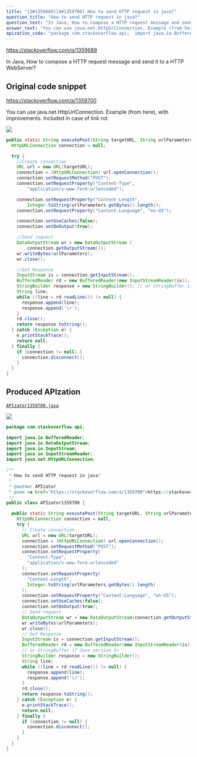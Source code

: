 ```yaml
---
title: "[Q#1359689][A#1359700] How to send HTTP request in java?"
question_title: "How to send HTTP request in java?"
question_text: "In Java, How to compose a HTTP request message and send it to a HTTP WebServer?"
answer_text: "You can use java.net.HttpUrlConnection. Example (from here), with improvements. Included in case of link rot:"
apization_code: "package com.stackoverflow.api;  import java.io.BufferedReader; import java.io.DataOutputStream; import java.io.InputStream; import java.io.InputStreamReader; import java.net.HttpURLConnection;  /**  * How to send HTTP request in java?  *  * @author APIzator  * @see <a href=\"https://stackoverflow.com/a/1359700\">https://stackoverflow.com/a/1359700</a>  */ public class APIzator1359700 {    public static String executePost(String targetURL, String urlParameters) {     HttpURLConnection connection = null;     try {       // Create connection       URL url = new URL(targetURL);       connection = (HttpURLConnection) url.openConnection();       connection.setRequestMethod(\"POST\");       connection.setRequestProperty(         \"Content-Type\",         \"application/x-www-form-urlencoded\"       );       connection.setRequestProperty(         \"Content-Length\",         Integer.toString(urlParameters.getBytes().length)       );       connection.setRequestProperty(\"Content-Language\", \"en-US\");       connection.setUseCaches(false);       connection.setDoOutput(true);       // Send request       DataOutputStream wr = new DataOutputStream(connection.getOutputStream());       wr.writeBytes(urlParameters);       wr.close();       // Get Response       InputStream is = connection.getInputStream();       BufferedReader rd = new BufferedReader(new InputStreamReader(is));       // or StringBuffer if Java version 5+       StringBuilder response = new StringBuilder();       String line;       while ((line = rd.readLine()) != null) {         response.append(line);         response.append('\\r');       }       rd.close();       return response.toString();     } catch (Exception e) {       e.printStackTrace();       return null;     } finally {       if (connection != null) {         connection.disconnect();       }     }   } }"
---
```


https://stackoverflow.com/q/1359689

In Java, How to compose a HTTP request message and send it to a HTTP WebServer?



## Original code snippet

https://stackoverflow.com/a/1359700

You can use java.net.HttpUrlConnection.
Example (from here), with improvements. Included in case of link rot:

<div class="code-logo"><img src="/stackoverflow.png" /></div>

```java
public static String executePost(String targetURL, String urlParameters) {
  HttpURLConnection connection = null;

  try {
    //Create connection
    URL url = new URL(targetURL);
    connection = (HttpURLConnection) url.openConnection();
    connection.setRequestMethod("POST");
    connection.setRequestProperty("Content-Type", 
        "application/x-www-form-urlencoded");

    connection.setRequestProperty("Content-Length", 
        Integer.toString(urlParameters.getBytes().length));
    connection.setRequestProperty("Content-Language", "en-US");  

    connection.setUseCaches(false);
    connection.setDoOutput(true);

    //Send request
    DataOutputStream wr = new DataOutputStream (
        connection.getOutputStream());
    wr.writeBytes(urlParameters);
    wr.close();

    //Get Response  
    InputStream is = connection.getInputStream();
    BufferedReader rd = new BufferedReader(new InputStreamReader(is));
    StringBuilder response = new StringBuilder(); // or StringBuffer if Java version 5+
    String line;
    while ((line = rd.readLine()) != null) {
      response.append(line);
      response.append('\r');
    }
    rd.close();
    return response.toString();
  } catch (Exception e) {
    e.printStackTrace();
    return null;
  } finally {
    if (connection != null) {
      connection.disconnect();
    }
  }
}
```

## Produced APIzation

[`APIzator1359700.java`](https://github.com/pasqualesalza/apization-temp-data/raw/master/search/APIzator1359700.java)

<div class="code-logo"><img src="/apizator.png" /></div>

```java
package com.stackoverflow.api;

import java.io.BufferedReader;
import java.io.DataOutputStream;
import java.io.InputStream;
import java.io.InputStreamReader;
import java.net.HttpURLConnection;

/**
 * How to send HTTP request in java?
 *
 * @author APIzator
 * @see <a href="https://stackoverflow.com/a/1359700">https://stackoverflow.com/a/1359700</a>
 */
public class APIzator1359700 {

  public static String executePost(String targetURL, String urlParameters) {
    HttpURLConnection connection = null;
    try {
      // Create connection
      URL url = new URL(targetURL);
      connection = (HttpURLConnection) url.openConnection();
      connection.setRequestMethod("POST");
      connection.setRequestProperty(
        "Content-Type",
        "application/x-www-form-urlencoded"
      );
      connection.setRequestProperty(
        "Content-Length",
        Integer.toString(urlParameters.getBytes().length)
      );
      connection.setRequestProperty("Content-Language", "en-US");
      connection.setUseCaches(false);
      connection.setDoOutput(true);
      // Send request
      DataOutputStream wr = new DataOutputStream(connection.getOutputStream());
      wr.writeBytes(urlParameters);
      wr.close();
      // Get Response
      InputStream is = connection.getInputStream();
      BufferedReader rd = new BufferedReader(new InputStreamReader(is));
      // or StringBuffer if Java version 5+
      StringBuilder response = new StringBuilder();
      String line;
      while ((line = rd.readLine()) != null) {
        response.append(line);
        response.append('\r');
      }
      rd.close();
      return response.toString();
    } catch (Exception e) {
      e.printStackTrace();
      return null;
    } finally {
      if (connection != null) {
        connection.disconnect();
      }
    }
  }
}

```